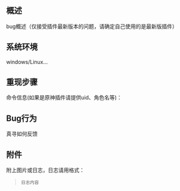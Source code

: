 ## 概述
bug概述（仅接受插件最新版本的问题，请确定自己使用的是最新版插件）

## 系统环境
windows/Linux...

## 重现步骤
命令信息(如果是原神插件请提供uid、角色名等)：


## Bug行为
真寻如何反馈

## 附件
附上图片或日志，日志请用格式：
 
> ```
> 日志内容
> ```
